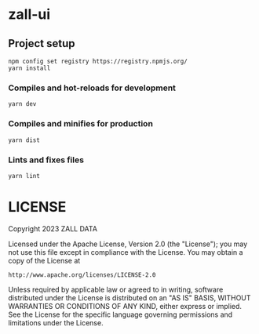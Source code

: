 # zall-ui


## Project setup
```
npm config set registry https://registry.npmjs.org/
yarn install
```

### Compiles and hot-reloads for development
```
yarn dev
```

### Compiles and minifies for production
```
yarn dist
```

### Lints and fixes files
```
yarn lint
```


# LICENSE
Copyright 2023 ZALL DATA

Licensed under the Apache License, Version 2.0 (the "License");
you may not use this file except in compliance with the License.
You may obtain a copy of the License at

    http://www.apache.org/licenses/LICENSE-2.0

Unless required by applicable law or agreed to in writing, software
distributed under the License is distributed on an "AS IS" BASIS,
WITHOUT WARRANTIES OR CONDITIONS OF ANY KIND, either express or implied.
See the License for the specific language governing permissions and
limitations under the License.
